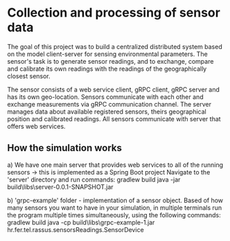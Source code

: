 # Collection and processing of sensor data
The goal of this project was to build a centralized distributed system based on the model
client-server for sensing environmental parameters.
The sensor's task is to generate sensor readings, and to exchange, compare and calibrate its own readings with the readings of the geographically closest sensor.

The sensor consists of a web service client, gRPC client, gRPC server and has its own geo-location.
Sensors communicate with each other and exchange measurements via gRPC communication channel.
The server manages data about available registered sensors, theirs
geographical position and calibrated readings. All sensors communicate with server that offers web services.

## How the simulation works
a) We have one main server that provides web services to all of the running sensors -> this is implemented as a Spring Boot project
Navigate to the 'server' directory and run commands:
gradlew build
java -jar build\libs\server-0.0.1-SNAPSHOT.jar 

b) 'grpc-example' folder - implementation of a sensor object. Based of how many sensors you want to have in your simulation, 
    in multiple terminals run the program multiple times simultaneously, using the following commands:
  gradlew build
  java -cp build\libs\grpc-example-1.jar hr.fer.tel.rassus.sensorsReadings.SensorDevice

